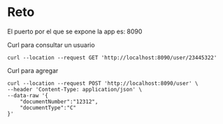 # Reto
El puerto por el que se expone la app es: 8090

Curl para consultar un usuario
``` 
curl --location --request GET 'http://localhost:8090/user/23445322'
```
Curl para agregar
``` 
curl --location --request POST 'http://localhost:8090/user' \
--header 'Content-Type: application/json' \
--data-raw '{
    "documentNumber":"12312",
    "documentType":"C"
}'
```
